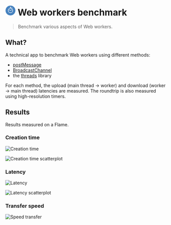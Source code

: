 # ![Web workers benchmark](https://raw.githubusercontent.com/gmarty/latency-web-workers/master/app/img/icons/32.png "Web workers benchmark") Web workers benchmark

> Benchmark various aspects of Web workers.

## What?

A technical app to benchmark Web workers using different methods:

* [postMessage](https://developer.mozilla.org/en-US/docs/Web/API/Worker/postMessage)
* [BroadcastChannel](https://developer.mozilla.org/en-US/docs/Web/API/BroadcastChannel/BroadcastChannel)
* the [threads](https://github.com/gaia-components/threads) library

For each method, the upload (main thread -> worker) and download (worker -> main
thread) latencies are measured. The roundtrip is also measured using
high-resolution timers.

## Results

Results measured on a Flame.

### Creation time

![Creation time](https://rawgit.com/gmarty/latency-web-workers/master/app/img/creation-barchart.svg)

![Creation time scatterplot](https://rawgit.com/gmarty/latency-web-workers/master/app/img/creation-scatter-plot.svg)

### Latency

![Latency](https://rawgit.com/gmarty/latency-web-workers/master/app/img/latency-barchart.svg)

![Latency scatterplot](https://rawgit.com/gmarty/latency-web-workers/master/app/img/latency-scatter-plot.svg)

### Transfer speed

![Speed transfer](https://rawgit.com/gmarty/latency-web-workers/master/app/img/transfer-speed-scatter-plot.svg)
